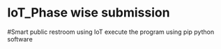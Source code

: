 # IoT_Phase wise submission
#Smart public restroom using IoT
execute the program using pip python software
